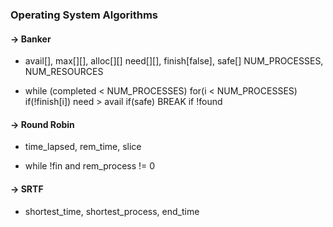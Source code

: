 ### Operating System Algorithms

#### -> Banker

* avail[], max[][], alloc[][]
  need[][], finish[false], safe[]
  NUM_PROCESSES, NUM_RESOURCES

* while (completed < NUM_PROCESSES)
	for(i < NUM_PROCESSES)
		if(!finish[i])
			need > avail
		if(safe)
	BREAK if !found

#### -> Round Robin

* time_lapsed, rem_time, slice

* while !fin and rem_process != 0

#### -> SRTF

* shortest_time, shortest_process, end_time